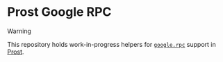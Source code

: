 # Prost Google RPC

> [!WARNING]
> This repository holds work-in-progress helpers for [`google.rpc`][0] support
> in [Prost][1].

[0]: https://github.com/googleapis/googleapis/tree/master/google/rpc
[1]: https://github.com/tokio-rs/prost
